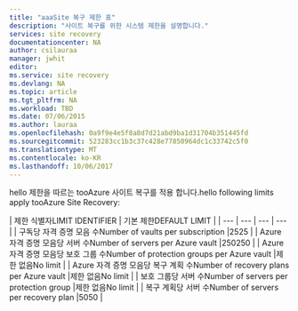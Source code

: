 ```yaml
---
title: "aaaSite 복구 제한 표"
description: "사이트 복구를 위한 시스템 제한을 설명합니다."
services: site recovery
documentationcenter: NA
author: csilauraa
manager: jwhit
editor: 
ms.service: site recovery
ms.devlang: NA
ms.topic: article
ms.tgt_pltfrm: NA
ms.workload: TBD
ms.date: 07/06/2015
ms.author: lauraa
ms.openlocfilehash: 0a9f9e4e5f8a8d7d21abd9ba1d31704b351445fd
ms.sourcegitcommit: 523283cc1b3c37c428e77850964dc1c33742c5f0
ms.translationtype: MT
ms.contentlocale: ko-KR
ms.lasthandoff: 10/06/2017
---
```

<span data-ttu-id="f8178-103">hello 제한을 따르는 tooAzure 사이트 복구를 적용 합니다.</span><span class="sxs-lookup"><span data-stu-id="f8178-103">hello following limits apply tooAzure Site Recovery:</span></span>

| <span data-ttu-id="f8178-104">제한 식별자</span><span class="sxs-lookup"><span data-stu-id="f8178-104">LIMIT IDENTIFIER</span></span> | <span data-ttu-id="f8178-105">기본 제한</span><span class="sxs-lookup"><span data-stu-id="f8178-105">DEFAULT LIMIT</span></span> |
| --- | --- | --- | --- |
| <span data-ttu-id="f8178-106">구독당 자격 증명 모음 수</span><span class="sxs-lookup"><span data-stu-id="f8178-106">Number of vaults per subscription</span></span> |<span data-ttu-id="f8178-107">25</span><span class="sxs-lookup"><span data-stu-id="f8178-107">25</span></span> |
| <span data-ttu-id="f8178-108">Azure 자격 증명 모음당 서버 수</span><span class="sxs-lookup"><span data-stu-id="f8178-108">Number of servers per Azure vault</span></span> |<span data-ttu-id="f8178-109">250</span><span class="sxs-lookup"><span data-stu-id="f8178-109">250</span></span> |
| <span data-ttu-id="f8178-110">Azure 자격 증명 모음당 보호 그룹 수</span><span class="sxs-lookup"><span data-stu-id="f8178-110">Number of protection groups per Azure vault</span></span> |<span data-ttu-id="f8178-111">제한 없음</span><span class="sxs-lookup"><span data-stu-id="f8178-111">No limit</span></span> |
| <span data-ttu-id="f8178-112">Azure 자격 증명 모음당 복구 계획 수</span><span class="sxs-lookup"><span data-stu-id="f8178-112">Number of recovery plans per Azure vault</span></span> |<span data-ttu-id="f8178-113">제한 없음</span><span class="sxs-lookup"><span data-stu-id="f8178-113">No limit</span></span> |
| <span data-ttu-id="f8178-114">보호 그룹당 서버 수</span><span class="sxs-lookup"><span data-stu-id="f8178-114">Number of servers per protection group</span></span> |<span data-ttu-id="f8178-115">제한 없음</span><span class="sxs-lookup"><span data-stu-id="f8178-115">No limit</span></span> |
| <span data-ttu-id="f8178-116">복구 계획당 서버 수</span><span class="sxs-lookup"><span data-stu-id="f8178-116">Number of servers per recovery plan</span></span> |<span data-ttu-id="f8178-117">50</span><span class="sxs-lookup"><span data-stu-id="f8178-117">50</span></span> |

